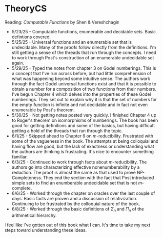 # TheoryCS

Reading: *Computable Functions* by Shen & Vereshchagin

* 5/23/25 - Computable functions, enumerable and decidable sets. Basic defintions covered.
* 5/25/25 - Universal functions and an enumerable set that is undecidable. Many of the proofs follow directly from the definitions. I'm still getting a sense of the threads that run through the concepts. I need to work through Post's construction of an enumerable undecidable set again.
* 5/29/25 - Typed the notes from chapter 3 on Godel numberings. This is a concept that I've run across before, but had little comprehension of what was happening beyond some intuitive sense. The authors work through the fact Godel universal functions exist and that it is possible to obtain a number for a composition of two functions from their numbers. I've begun Chapter 4 which delves into the properties of these Godel numberings. They set out to explain why it is that the set of numbers for the empty function is infinite and not decidable and in fact not even enumerable by Post's theorem.
* 5/30/25 - Not getting notes posted very quickly. I finished Chapter 4 up to Roger's theorem on isomorphisms of numberings. The book has been good for getting definitions and some of the basics, but having difficult getting a hold of the threads that run through the topic.
* 6/1/25 - Skipped ahead to Chapter 6 on $m$-reducibility. Frustrated with some of the vagueness in the book. The attempts at being colloquial and having flow are good, but the lack of exactness or understanding what the authors are thinking is frustrating. It's nice to encounter something familiar.
* 6/3/25 - Continued to work through facts about $m$-reducibility. The authors go into characterizing effective nonenumberability by a reduction. The proof is almost the same as that used to prove NP-Completeness. They end the section with the fact that Post introduced simple sets to find an enumberable undecidable set that is not $m$-complete.
* 6/6/25 - Worked through the chapter on oracles over the last couple of days. Basic facts are proven and a discussion of relativization. Continuing to be frustrated by the colloquial nature of the book.
* 6/8/25 - Worked through the basic definitions of $\Sigma_n$ and $\Pi_n$ of the arithmetical hierarchy.

I feel like I've gotten out of this book what I can. It's time to take my next steps toward understanding these ideas.